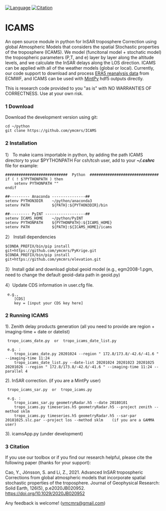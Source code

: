 [![Language](https://img.shields.io/badge/python-3.5%2B-blue.svg)](https://www.python.org/)
[![Citation](https://img.shields.io/badge/doi-10.1016%2Fj.jgr.solidearth.2020JB020952-blue)](https://doi.org/10.1029/2020JB020952)


# ICAMS

An open source module in python for InSAR troposphere Correction using global Atmospheric Models that considers the spatial Stochastic properties of the troposphere (ICAMS). We model (funcitonal model + stochatic model) the tropospheric parameters (P,T, and e) layer by layer along the altitude levels, and we calculate the InSAR delays along the LOS direction. ICAMS can be applied with all of the weather models (global or local). Currently, our code support to download and process [ERA5 reanalysis data](https://retostauffer.org/code/Download-ERA5/) from ECMWF, and ICAMS can be used with [MintPy](https://github.com/insarlab/MintPy) hdf5 outputs directly.

This is research code provided to you "as is" with NO WARRANTIES OF CORRECTNESS. Use at your own risk.

### 1 Download

Download the development version using git:   
   
    cd ~/python
    git clone https://github.com/ymcmrs/ICAMS
    
    
### 2 Installation

 1） To make icams importable in python, by adding the path ICAMS directory to your $PYTHONPATH
     For csh/tcsh user, add to your **_~/.cshrc_** file for example:   

    ############################  Python  ###############################
    if ( ! $?PYTHONPATH ) then
        setenv PYTHONPATH ""
    endif
    
    ##--------- Anaconda ---------------## 
    setenv PYTHON3DIR    ~/python/anaconda3
    setenv PATH          ${PATH}:${PYTHON3DIR}/bin
    
    ##--------- PyINT ------------------## 
    setenv ICAMS_HOME    ~/python/PyINT       
    setenv PYTHONPATH    ${PYTHONPATH}:${ICAMS_HOME}
    setenv PATH          ${PATH}:${ICAMS_HOME}/icams
    
 2） Install dependencies
    
    $CONDA_PREFIX/bin/pip install git+https://github.com/ymcmrs/PyKrige.git   
    $CONDA_PREFIX/bin/pip install git+https://github.com/ymcmrs/elevation.git 
    
 3）Install gdal and download global geoid model (e.g., egm2008-1.pgm, need to change the default geoid-data path in geoid.py)
    
 4）Update CDS information in user.cfg file.
     
     e.g., 
        [CDS]
        key = [input your CDS key here]

### 2 Running ICAMS

1). Zenith delay products generation (all you need to provide are region + imaging-time + date or datelist) 

     tropo_icams_date.py  or  tropo_icams_date_list.py
  
     e.g. :
        tropo_icams_date.py 20201024 --region " 172.8/173.8/-42.6/-41.6 " --imaging-time 11:24 
        tropo_icams_date_list.py --date-list 20201024 20201023 20201025 20201026 --region " 172.8/173.8/-42.6/-41.6 " --imaging-time 11:24 --parallel 4 

2). InSAR correction. (if you are a MintPy user) 

     tropo_icams_sar.py  or  tropo_icams.py
  
     e.g. :
        tropo_icams_sar.py geometryRadar.h5 --date 20180101 
        tropo_icams.py timeseries.h5 geometryRadar.h5 --project zenith --method sklm
        tropo_icams.py timeseries.h5 geometryRadar.h5 --sar-par 20181025.slc.par --project los --method sklm    (if you are a GAMMA user) 

3). icamsApp.py  (under development) 
        

### 3 Citation
    
 If you use our toolbox or if you find our research helpful, please cite the following paper (thanks for your support):

Cao, Y., Jónsson, S. and Li, Z., 2021. Advanced InSAR tropospheric Corrections from global atmospheric models that incorporate spatial stochastic properties of the troposphere. Journal of Geophysical Research: Solid Earth, 126(5), p.e2020JB020952.  https://doi.org/10.1029/2020JB020952
    
 Any feedback is welcome!  (ymcmrs@gmail.com)

